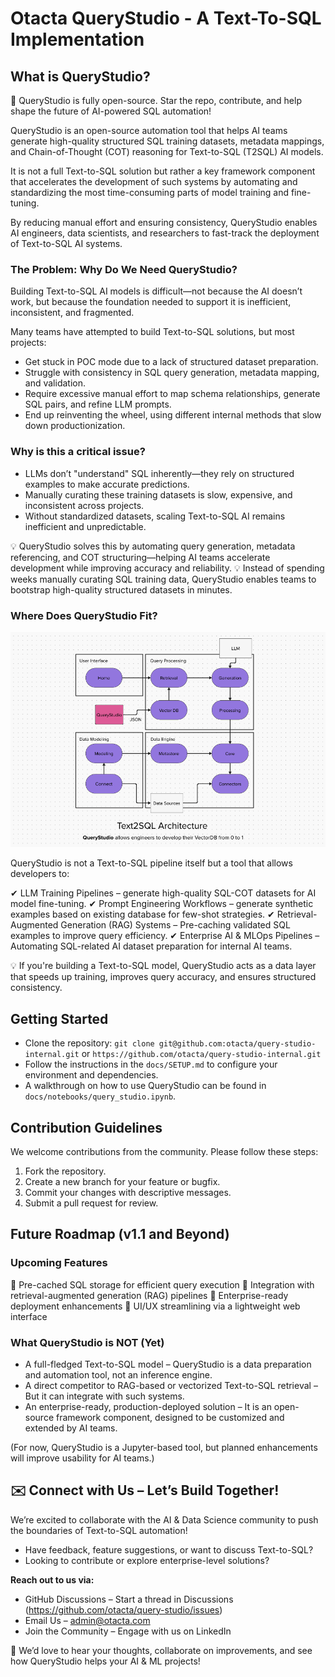
# Otacta QueryStudio - A Text-To-SQL Implementation

## What is QueryStudio?

🚀 QueryStudio is fully open-source. Star the repo, contribute, and help shape the future of AI-powered SQL automation!

QueryStudio is an open-source automation tool that helps AI teams generate high-quality structured SQL training datasets, metadata mappings, and Chain-of-Thought (COT) reasoning for Text-to-SQL (T2SQL) AI models.

It is not a full Text-to-SQL solution but rather a key framework component that accelerates the development of such systems by automating and standardizing the most time-consuming parts of model training and fine-tuning.

By reducing manual effort and ensuring consistency, QueryStudio enables AI engineers, data scientists, and researchers to fast-track the deployment of Text-to-SQL AI systems.

### The Problem: Why Do We Need QueryStudio?

Building Text-to-SQL AI models is difficult—not because the AI doesn’t work, but because the foundation needed to support it is inefficient, inconsistent, and fragmented.

Many teams have attempted to build Text-to-SQL solutions, but most projects:
- Get stuck in POC mode due to a lack of structured dataset preparation.
- Struggle with consistency in SQL query generation, metadata mapping, and validation.
- Require excessive manual effort to map schema relationships, generate SQL pairs, and refine LLM prompts.
- End up reinventing the wheel, using different internal methods that slow down productionization.

### Why is this a critical issue?

- LLMs don’t "understand" SQL inherently—they rely on structured examples to make accurate predictions.
- Manually curating these training datasets is slow, expensive, and inconsistent across projects.
- Without standardized datasets, scaling Text-to-SQL AI remains inefficient and unpredictable.

💡 QueryStudio solves this by automating query generation, metadata referencing, and COT structuring—helping AI teams accelerate development while improving accuracy and reliability.
💡 Instead of spending weeks manually curating SQL training data, QueryStudio enables teams to bootstrap high-quality structured datasets in minutes.

### Where Does QueryStudio Fit?
![QueryStudio Diagram](diagram1.png)

QueryStudio is not a Text-to-SQL pipeline itself but a tool that allows developers to:

✔ LLM Training Pipelines – generate high-quality SQL-COT datasets for AI model fine-tuning.
✔ Prompt Engineering Workflows – generate synthetic examples based on existing database for few-shot strategies.
✔ Retrieval-Augmented Generation (RAG) Systems – Pre-caching validated SQL examples to improve query efficiency.
✔ Enterprise AI & MLOps Pipelines – Automating SQL-related AI dataset preparation for internal AI teams.

💡 If you're building a Text-to-SQL model, QueryStudio acts as a data layer that speeds up training, improves query accuracy, and ensures structured consistency.

## Getting Started
- Clone the repository: `git clone git@github.com:otacta/query-studio-internal.git` or `https://github.com/otacta/query-studio-internal.git`
- Follow the instructions in the `docs/SETUP.md` to configure your environment and dependencies.
- A walkthrough on how to use QueryStudio can be found in `docs/notebooks/query_studio.ipynb`.

## Contribution Guidelines
We welcome contributions from the community. Please follow these steps:
1. Fork the repository.
2. Create a new branch for your feature or bugfix.
3. Commit your changes with descriptive messages.
4. Submit a pull request for review.

## Future Roadmap (v1.1 and Beyond)

### Upcoming Features
🚀 Pre-cached SQL storage for efficient query execution
🚀 Integration with retrieval-augmented generation (RAG) pipelines
🚀 Enterprise-ready deployment enhancements
🚀 UI/UX streamlining via a lightweight web interface

### What QueryStudio is NOT (Yet)
- A full-fledged Text-to-SQL model – QueryStudio is a data preparation and automation tool, not an inference engine.
- A direct competitor to RAG-based or vectorized Text-to-SQL retrieval – But it can integrate with such systems.
- An enterprise-ready, production-deployed solution – It is an open-source framework component, designed to be customized and extended by AI teams.

(For now, QueryStudio is a Jupyter-based tool, but planned enhancements will improve usability for AI teams.)

## ✉️ Connect with Us – Let’s Build Together!
We’re excited to collaborate with the AI & Data Science community to push the boundaries of Text-to-SQL automation!

- Have feedback, feature suggestions, or want to discuss Text-to-SQL?
- Looking to contribute or explore enterprise-level solutions?

**Reach out to us via:**
- GitHub Discussions – Start a thread in Discussions (https://github.com/otacta/query-studio/issues)
- Email Us – admin@otacta.com
- Join the Community – Engage with us on LinkedIn

🚀 We’d love to hear your thoughts, collaborate on improvements, and see how QueryStudio helps your AI & ML projects!
